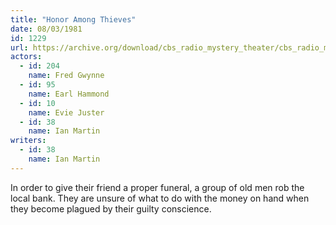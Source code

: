 ```yaml
---
title: "Honor Among Thieves"
date: 08/03/1981
id: 1229
url: https://archive.org/download/cbs_radio_mystery_theater/cbs_radio_mystery_theater-1201-1250.zip/cbs_radio_mystery_theater-1201-1250%2Fcbsrmt_1229_honor_among_thieves.mp3
actors:  
  - id: 204
    name: Fred Gwynne  
  - id: 95
    name: Earl Hammond  
  - id: 10
    name: Evie Juster  
  - id: 38
    name: Ian Martin
writers:  
  - id: 38
    name: Ian Martin
---
```

In order to give their friend a proper funeral, a group of old men rob the local bank. They are unsure of what to do with the money on hand when they become plagued by their guilty conscience.
